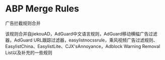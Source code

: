 # ABP Merge Rules
广告拦截规则合并

该规则合并自jiekouAD，AdGuard中文语言规则，AdGuard移动横幅广告过滤器，AdGuard URL跟踪过滤器，easylistnocssrule，乘风视频广告过滤规则、EasylistChina、EasylistLite、CJX'sAnnoyance，Adblock Warning Removal List以及补充的一些规则


